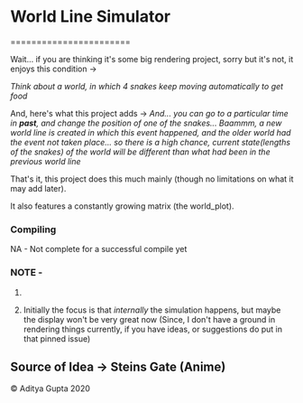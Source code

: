 # World Line Simulator
=======================

Wait... if you are thinking it's some big rendering project, sorry but it's not,
it enjoys this condition ->

_Think about a world, in which 4 snakes keep moving automatically to get food_

And, here's what this project adds ->
_And... you can go to a particular time in **past**, and change the position of one of the snakes... Baammm, a new world line is created in which this event happened, and the older world had the event not taken place... so there is a high chance, current state(lengths of the snakes) of the world will be different than what had been in the previous world line_

That's it, this project does this much mainly (though no limitations on what it may add later).

It also features a constantly growing matrix (the world_plot).

### Compiling
NA - Not complete for a successful compile yet

### NOTE - 
1. 

2. Initially the focus is that _internally_ the simulation happens, but maybe the display won't be very great now (Since, I don't have a ground in rendering things currently, if you have ideas, or suggestions do put in that pinned issue)


## Source of Idea -> Steins Gate (Anime)

:copyright: Aditya Gupta 2020
